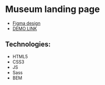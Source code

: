 # Museum landing page
- [Figma design](https://www.figma.com/file/HL3XGt5ZatvJoYBhOaWY5x/museum-prototype?node-id=323%3A1957)
- [DEMO LINK](https://vitaliy-buchinchik.github.io/Museum/)

## Technologies: 
- HTML5
- CSS3
- JS
- Sass
- BEM
